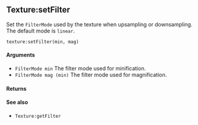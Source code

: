 <!--
category: reference
-->

Texture:setFilter
---

Set the `FilterMode` used by the texture when upsampling or downsampling.  The default mode is
`linear`.

    texture:setFilter(min, mag)

#### Arguments

- `FilterMode min` The filter mode used for minification.
- `FilterMode mag (min)` The filter mode used for magnification.

#### Returns

#### See also

- `Texture:getFilter`

